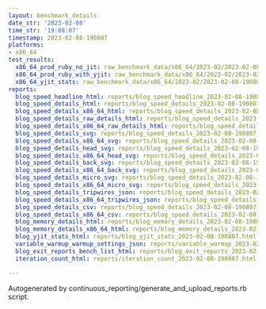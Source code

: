 ```yaml
---
layout: benchmark_details
date_str: '2023-02-08'
time_str: '19:08:07'
timestamp: 2023-02-08-190807
platforms:
- x86_64
test_results:
  x86_64_prod_ruby_no_jit: raw_benchmark_data/x86_64/2023-02/2023-02-08-190807_basic_benchmark_x86_64_prod_ruby_no_jit.json
  x86_64_prod_ruby_with_yjit: raw_benchmark_data/x86_64/2023-02/2023-02-08-190807_basic_benchmark_x86_64_prod_ruby_with_yjit.json
  x86_64_yjit_stats: raw_benchmark_data/x86_64/2023-02/2023-02-08-190807_basic_benchmark_x86_64_yjit_stats.json
reports:
  blog_speed_headline_html: reports/blog_speed_headline_2023-02-08-190807.html
  blog_speed_details_html: reports/blog_speed_details_2023-02-08-190807.html
  blog_speed_details_x86_64_html: reports/blog_speed_details_2023-02-08-190807.x86_64.html
  blog_speed_details_raw_details_html: reports/blog_speed_details_2023-02-08-190807.raw_details.html
  blog_speed_details_x86_64_raw_details_html: reports/blog_speed_details_2023-02-08-190807.x86_64.raw_details.html
  blog_speed_details_svg: reports/blog_speed_details_2023-02-08-190807.svg
  blog_speed_details_x86_64_svg: reports/blog_speed_details_2023-02-08-190807.x86_64.svg
  blog_speed_details_head_svg: reports/blog_speed_details_2023-02-08-190807.head.svg
  blog_speed_details_x86_64_head_svg: reports/blog_speed_details_2023-02-08-190807.x86_64.head.svg
  blog_speed_details_back_svg: reports/blog_speed_details_2023-02-08-190807.back.svg
  blog_speed_details_x86_64_back_svg: reports/blog_speed_details_2023-02-08-190807.x86_64.back.svg
  blog_speed_details_micro_svg: reports/blog_speed_details_2023-02-08-190807.micro.svg
  blog_speed_details_x86_64_micro_svg: reports/blog_speed_details_2023-02-08-190807.x86_64.micro.svg
  blog_speed_details_tripwires_json: reports/blog_speed_details_2023-02-08-190807.tripwires.json
  blog_speed_details_x86_64_tripwires_json: reports/blog_speed_details_2023-02-08-190807.x86_64.tripwires.json
  blog_speed_details_csv: reports/blog_speed_details_2023-02-08-190807.csv
  blog_speed_details_x86_64_csv: reports/blog_speed_details_2023-02-08-190807.x86_64.csv
  blog_memory_details_html: reports/blog_memory_details_2023-02-08-190807.html
  blog_memory_details_x86_64_html: reports/blog_memory_details_2023-02-08-190807.x86_64.html
  blog_yjit_stats_html: reports/blog_yjit_stats_2023-02-08-190807.html
  variable_warmup_warmup_settings_json: reports/variable_warmup_2023-02-08-190807.warmup_settings.json
  blog_exit_reports_bench_list_html: reports/blog_exit_reports_2023-02-08-190807.bench_list.html
  iteration_count_html: reports/iteration_count_2023-02-08-190807.html

---
```

Autogenerated by continuous_reporting/generate_and_upload_reports.rb script.
